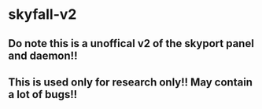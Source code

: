 # skyfall-v2

## Do note this is a unoffical v2 of the skyport panel and daemon!!


## This is used only for research only!! May contain a lot of bugs!!
